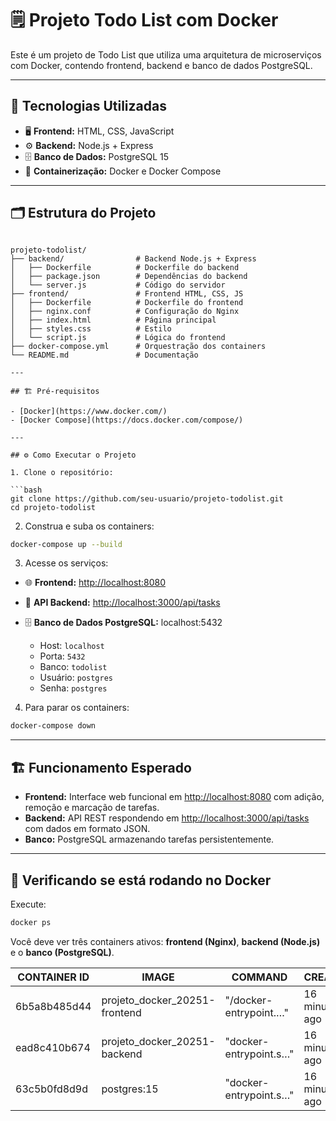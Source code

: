 # 🗒️ Projeto Todo List com Docker

Este é um projeto de Todo List que utiliza uma arquitetura de microserviços com Docker, contendo frontend, backend e banco de dados PostgreSQL.

---

## 🚀 Tecnologias Utilizadas

- 🖥️ **Frontend:** HTML, CSS, JavaScript
- ⚙️ **Backend:** Node.js + Express
- 🗄️ **Banco de Dados:** PostgreSQL 15
- 🐳 **Containerização:** Docker e Docker Compose

---

## 🗂️ Estrutura do Projeto

```

projeto-todolist/
├── backend/                # Backend Node.js + Express
│   ├── Dockerfile          # Dockerfile do backend
│   ├── package.json        # Dependências do backend
│   └── server.js           # Código do servidor
├── frontend/               # Frontend HTML, CSS, JS
│   ├── Dockerfile          # Dockerfile do frontend
│   ├── nginx.conf          # Configuração do Nginx
│   ├── index.html          # Página principal
│   ├── styles.css          # Estilo
│   └── script.js           # Lógica do frontend
├── docker-compose.yml      # Orquestração dos containers
└── README.md               # Documentação

---

## 🏗️ Pré-requisitos

- [Docker](https://www.docker.com/)
- [Docker Compose](https://docs.docker.com/compose/)

---

## ⚙️ Como Executar o Projeto

1. Clone o repositório:

```bash
git clone https://github.com/seu-usuario/projeto-todolist.git
cd projeto-todolist
```

2. Construa e suba os containers:

```bash
docker-compose up --build
```

3. Acesse os serviços:

* 🌐 **Frontend:** [http://localhost:8080](http://localhost:8080)
* 🔗 **API Backend:** [http://localhost:3000/api/tasks](http://localhost:3000/api/tasks)
* 🗄️ **Banco de Dados PostgreSQL:** localhost:5432

  * Host: `localhost`
  * Porta: `5432`
  * Banco: `todolist`
  * Usuário: `postgres`
  * Senha: `postgres`

4. Para parar os containers:

```bash
docker-compose down
```

---

## 🏗️ Funcionamento Esperado

* **Frontend:** Interface web funcional em [http://localhost:8080](http://localhost:8080) com adição, remoção e marcação de tarefas.
* **Backend:** API REST respondendo em [http://localhost:3000/api/tasks](http://localhost:3000/api/tasks) com dados em formato JSON.
* **Banco:** PostgreSQL armazenando tarefas persistentemente.

---

## 🐳 Verificando se está rodando no Docker

Execute:

```bash
docker ps
```

Você deve ver três containers ativos: **frontend (Nginx)**, **backend (Node.js)** e o **banco (PostgreSQL)**.

| CONTAINER ID | IMAGE                        | COMMAND                    | CREATED         | STATUS            | PORTS                     | NAMES                             |
| ------------- | ---------------------------- | -------------------------- | --------------- | ----------------- | ------------------------- | ---------------------------------- |
| 6b5a8b485d44  | projeto_docker_20251-frontend | "/docker-entrypoint.…"     | 16 minutes ago  | Up 16 minutes (**unhealthy**) | 0.0.0.0:8080->80/tcp      | projeto_docker_20251-frontend-1   |
| ead8c410b674  | projeto_docker_20251-backend  | "docker-entrypoint.s…"     | 16 minutes ago  | Up 16 minutes (**unhealthy**) | 0.0.0.0:3000->3000/tcp    | projeto_docker_20251-backend-1    |
| 63c5b0fd8d9d  | postgres:15                  | "docker-entrypoint.s…"     | 16 minutes ago  | Up 16 minutes (**healthy**)   | 0.0.0.0:5432->5432/tcp    | projeto_docker_20251-db-1         |


